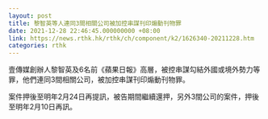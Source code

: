 ```yaml
---
layout: post
title: 黎智英等人連同3間相關公司被加控串謀刊印煽動刊物罪
date: 2021-12-28 22:46:45.000000000 +08:00
link: https://news.rthk.hk/rthk/ch/component/k2/1626340-20211228.htm
categories: rthk
---
```


壹傳媒創辦人黎智英及6名前《蘋果日報》高層，被控串謀勾結外國或境外勢力等罪，他們連同3間相關公司，被加控串謀刊印煽動刊物罪。

案件押後至明年2月24日再提訊，被告期間繼續還押，另外3間公司的案件，押後至明年2月10日再訊。
